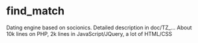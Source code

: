 # find_match

Dating engine based on socionics. Detailed description in doc/TZ_...
About 10k lines on PHP, 2k lines in JavaScript/JQuery, a lot of HTML/CSS